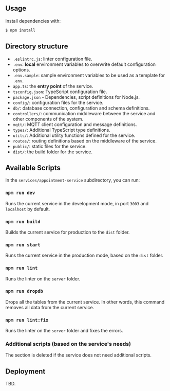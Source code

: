 ## Usage

Install dependencies with:

```bash
$ npm install
```

## Directory structure

- `.eslintrc.js`: linter configuration file.
- `.env`: **local** environment variables to overwrite default configuration options.
- `.env.sample`: sample environment variables to be used as a template for `.env`.
- `app.ts`: the **entry point** of the service.
- `tsconfig.json`: TypeScript configuration file.
- `package.json` - Dependencies, script definitions for Node.js.
- `config/`: configuration files for the service.
- `db/`: database connection, configuration and schema definitions.
- `controllers/`: communication middleware between the service and other components of the system.
- `mqtt/`: MQTT client configuration and message definitions.
- `types/`: Additional TypeScript type definitions.
- `utils/`: Additional utility functions defined for the service.
- `routes/`: routing definitions based on the middleware of the service.
- `public/`: static files for the service.
- `dist/`: the build folder for the service.

## Available Scripts

In the `services/appointment-service` subdirectory, you can run:

### `npm run dev`

Runs the current service in the development mode, in port `3003` and `localhost` by default.

### `npm run build`

Builds the current service for production to the `dist` folder.

### `npm run start`

Runs the current service in the production mode, based on the `dist` folder.

### `npm run lint`

Runs the linter on the `server` folder.

### `npm run dropdb`

Drops all the tables from the current service. In other words, this command removes all data from the current service.

### `npm run lint:fix`

Runs the linter on the `server` folder and fixes the errors.

### Additional scripts (based on the service's needs)

The section is deleted if the service does not need additional scripts.

## Deployment

TBD.
